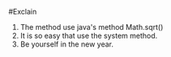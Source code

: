 #Exclain
1. The method use java's method Math.sqrt()
2. It is so easy that use the system method.
3. Be yourself in the new year.